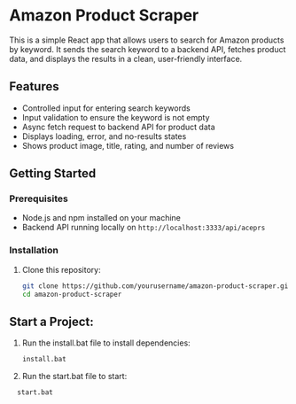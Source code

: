 # Amazon Product Scraper

This is a simple React app that allows users to search for Amazon products by keyword. It sends the search keyword to a backend API, fetches product data, and displays the results in a clean, user-friendly interface.

## Features

- Controlled input for entering search keywords
- Input validation to ensure the keyword is not empty
- Async fetch request to backend API for product data
- Displays loading, error, and no-results states
- Shows product image, title, rating, and number of reviews

## Getting Started

### Prerequisites

- Node.js and npm installed on your machine
- Backend API running locally on `http://localhost:3333/api/aceprs`

### Installation

1. Clone this repository:
   ```bash
   git clone https://github.com/yourusername/amazon-product-scraper.git
   cd amazon-product-scraper
   ```

## Start a Project:

1. Run the install.bat file to install dependencies:
   ```bash
   install.bat
   ```
2. Run the start.bat file to start:

```bash
  start.bat
```
